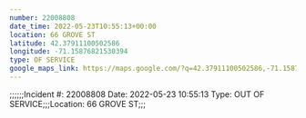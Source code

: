 ```yaml
---
number: 22008808
date_time: 2022-05-23T10:55:13+00:00
location: 66 GROVE ST
latitude: 42.37911100502586
longitude: -71.15876821530394
type: OF SERVICE
google_maps_link: https://maps.google.com/?q=42.37911100502586,-71.15876821530394
---
```


;;;;;;Incident #: 22008808  Date: 2022-05-23 10:55:13   Type: OUT OF SERVICE;;;Location: 66 GROVE ST;;;
